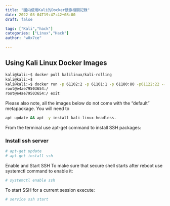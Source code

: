 ```yaml
---
title: "國内使用Kali的Docker鏡像相關記錄"
date: 2022-03-04T19:47:42+08:00
draft: false

tags: ["Kali","hack"]
categories: ["Linux","Hack"]
author: "w0x7ce"

---
```


## Using Kali Linux Docker Images

```bash
kali@kali:~$ docker pull kalilinux/kali-rolling
kali@kali:~$
kali@kali:~$ docker run -p 61102:2 -p 61101:1 -p 61180:80 -p61122:22 --tty --interactive tianrking/kali_rolling_diy:v0.1 /bin/bash
root@e4ae79503654:/
root@e4ae79503654:/ exit
```

Please also note, all the images below do not come with the “default” metapackage. You will need to

```bash
apt update && apt -y install kali-linux-headless.
```

From the terminal use apt-get command to install SSH packages:

### Install ssh server

```bash
# apt-get update
# apt-get install ssh
```

Enable and Start SSH
To make sure that secure shell starts after reboot use systemctl command to enable it:

```bash
# systemctl enable ssh
```

To start SSH for a current session execute:

```bash
# service ssh start
```